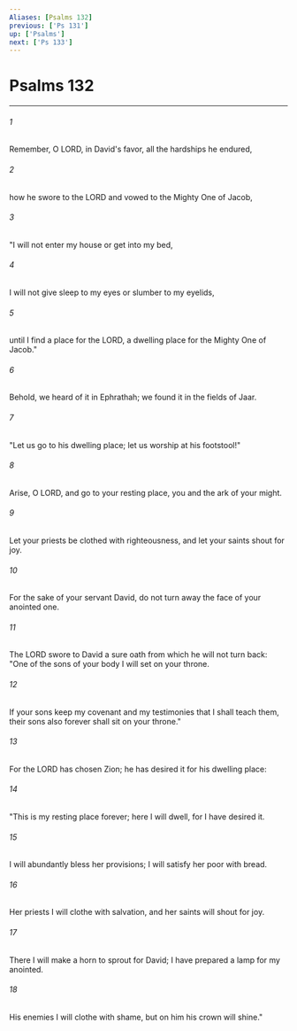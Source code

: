 ```yaml
---
Aliases: [Psalms 132]
previous: ['Ps 131']
up: ['Psalms']
next: ['Ps 133']
---
```

# Psalms 132

***

 

###### 1 
Remember, O LORD, in David's favor, 
 all the hardships he endured, 
 
 

###### 2 
how he swore to the LORD 
 and vowed to the Mighty One of Jacob, 
 
 

###### 3 
"I will not enter my house 
 or get into my bed, 
 
 

###### 4 
I will not give sleep to my eyes 
 or slumber to my eyelids, 
 
 

###### 5 
until I find a place for the LORD, 
 a dwelling place for the Mighty One of Jacob."
 
 

###### 6 
Behold, we heard of it in Ephrathah; 
 we found it in the fields of Jaar. 
 
 

###### 7 
"Let us go to his dwelling place; 
 let us worship at his footstool!"
 
 

###### 8 
Arise, O LORD, and go to your resting place, 
 you and the ark of your might. 
 
 

###### 9 
Let your priests be clothed with righteousness, 
 and let your saints shout for joy. 
 
 

###### 10 
For the sake of your servant David, 
 do not turn away the face of your anointed one.
 
 

###### 11 
The LORD swore to David a sure oath 
 from which he will not turn back: 
 "One of the sons of your body 
 I will set on your throne. 
 
 

###### 12 
If your sons keep my covenant 
 and my testimonies that I shall teach them, 
 their sons also forever 
 shall sit on your throne."
 
 

###### 13 
For the LORD has chosen Zion; 
 he has desired it for his dwelling place: 
 
 

###### 14 
"This is my resting place forever; 
 here I will dwell, for I have desired it. 
 
 

###### 15 
I will abundantly bless her provisions; 
 I will satisfy her poor with bread. 
 
 

###### 16 
Her priests I will clothe with salvation, 
 and her saints will shout for joy. 
 
 

###### 17 
There I will make a horn to sprout for David; 
 I have prepared a lamp for my anointed. 
 
 

###### 18 
His enemies I will clothe with shame, 
 but on him his crown will shine."
 
